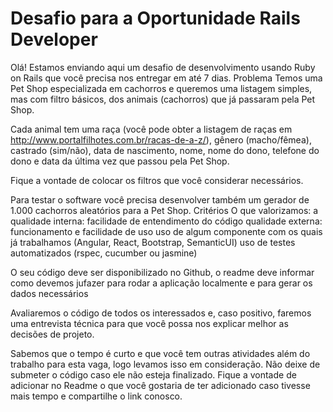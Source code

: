 # Desafio para a Oportunidade Rails Developer
Olá! Estamos enviando aqui um desafio de desenvolvimento usando Ruby on Rails que você precisa nos entregar em até 7 dias.
Problema
Temos uma Pet Shop especializada em cachorros e queremos uma listagem simples, mas com filtro básicos, dos animais (cachorros) que já passaram pela Pet Shop.
	
Cada animal tem uma raça (você pode obter a listagem de raças em http://www.portalfilhotes.com.br/racas-de-a-z/), gênero (macho/fêmea), castrado (sim/não), data de nascimento, nome, nome do dono, telefone do dono e data da última vez que passou pela Pet Shop.

Fique a vontade de colocar os filtros que você considerar necessários.

Para testar o software você precisa desenvolver também um gerador de 1.000 cachorros aleatórios para a Pet Shop.
Critérios
O que valorizamos:
a qualidade interna: facilidade de entendimento do código
qualidade externa: funcionamento e facilidade de uso
uso de algum componente com os quais já trabalhamos (Angular, React, Bootstrap, SemanticUI)
uso de testes automatizados (rspec, cucumber ou jasmine)

O seu código deve ser disponibilizado no Github, o readme deve informar como devemos jufazer para rodar a aplicação localmente e para gerar os dados necessários

Avaliaremos o código de todos os interessados e, caso positivo, faremos uma entrevista técnica para que você possa nos explicar melhor as decisões de projeto.

Sabemos que o tempo é curto e que você tem outras atividades além do trabalho para esta vaga, logo levamos isso em consideração. Não deixe de submeter o código caso ele não esteja finalizado. Fique a vontade de adicionar no Readme o que você gostaria de ter adicionado caso tivesse mais tempo e compartilhe o link conosco.
